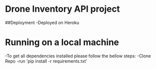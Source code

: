 # Drone Inventory API project

##Deployment
-Deployed on Heroku

# Running on a local machine
-To get all dependencies installed please follow the bellow steps:
    -Clone Repo
    -run 'pip install -r requirements.txt'